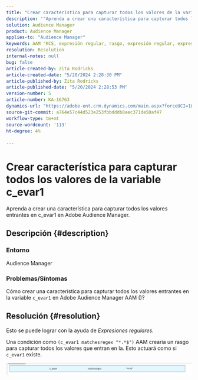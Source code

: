 ```yaml
---
title: "Crear característica para capturar todos los valores de la variable c_evar1"
description: '"Aprenda a crear una característica para capturar todos los valores entrantes en c_evar1 en Adobe Audience Manager".'
solution: Audience Manager
product: Audience Manager
applies-to: "Audience Manager"
keywords: AAM "KCS, expresión regular, rasgo, expresión regular, expresión regular"
resolution: Resolution
internal-notes: null
bug: false
article-created-by: Zita Rodricks
article-created-date: "5/20/2024 2:28:30 PM"
article-published-by: Zita Rodricks
article-published-date: "5/20/2024 2:28:53 PM"
version-number: 5
article-number: KA-16763
dynamics-url: "https://adobe-ent.crm.dynamics.com/main.aspx?forceUCI=1&pagetype=entityrecord&etn=knowledgearticle&id=f408f736-b516-ef11-9f8a-6045bd006b25"
source-git-commit: a764e57c44d523e253fbbdddb8aec371de50af47
workflow-type: tm+mt
source-wordcount: '113'
ht-degree: 4%

---
```


# Crear característica para capturar todos los valores de la variable c_evar1


Aprenda a crear una característica para capturar todos los valores entrantes en c_evar1 en Adobe Audience Manager.

## Descripción {#description}


### <b>Entorno</b>

Audience Manager



### <b>Problemas/Síntomas</b>

Cómo crear una característica para capturar todos los valores entrantes en la variable `c_evar1` en Adobe Audience Manager AAM ()?


## Resolución {#resolution}


Esto se puede lograr con la ayuda de *Expresiones regulares.*

Una condición como `(c_evar1 matchesregex "*.*$")` AAM crearía un rasgo para capturar todos los valores que entran en la. Esto actuará como si `c_evar1` existe.



![](assets/1b1452cb-a86b-eb11-a812-00224803aaf7.png)

